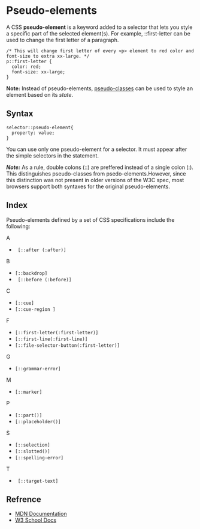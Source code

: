 # Pseudo-elements

A CSS **pseudo-element** is a keyword added to a selector that lets you style a specific part of the selected element(s). For example, ::first-letter can be used to change the first letter of a paragraph.

```
/* This will change first letter of every <p> element to red color and font-size to extra xx-large. */
p::first-letter {
  color: red;
  font-size: xx-large;
}
```


**Note:** Instead of pseudo-elements, [pseudo-classes](https://developer.mozilla.org/en-US/docs/Web/CSS/Pseudo-classes) can be used to style an element based on its *state*.

## Syntax

```    
selector::pseudo-element{
  property: value;
}  
```
You can use only one pseudo-element for a selector. It must appear after the simple selectors in the statement.


***Note:*** As a rule, double colons (::) are preffered instead of a single colon (:). This distinguishes pseudo-classes from psedo-elements.However, since this distinction was not present in older versions of the W3C spec, most browsers support both syntaxes for the original pseudo-elements.

## Index
Pseudo-elements defined by a set of CSS specifications include the following:

A 
    
   -    ``` [::after (:after)]```
   

B
    
   -   ```[::backdrop]```
   -   ``` [::before (:before)]```
     
C  

   -    ``` [::cue] ``` 
   -    ``` [::cue-region ] ``` 

F

   -    ``` [::first-letter(:first-letter)] ``` 
   -    ``` [::first-line(:first-line)] ```
   -    ``` [::file-selector-button(:first-letter)] ```


G

   -  ``` [::grammar-error] ```


M

   -    ``` [::marker] ```
   
   
P

   -    ``` [::part()] ```
   -    ``` [::placeholder()] ```
    
S

   -    ``` [::selection] ```
   -    ``` [::slotted()] ```
   -    ``` [::spelling-error] ```
 
 
T

   -   ```  [::target-text] ```
 
 
## Refrence

- [MDN Documentation](https://developer.mozilla.org/en-US/docs/Web/CSS/Pseudo-elements)
- [W3 School Docs](https://www.w3schools.com/css/css_pseudo_elements.asp)
